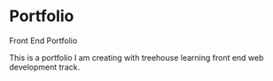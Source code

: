 # Portfolio
Front End Portfolio

This is a portfolio I am creating with treehouse learning front end web development track.
